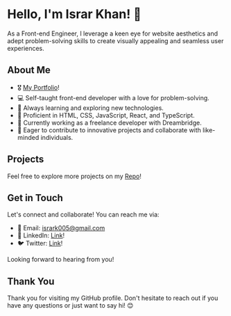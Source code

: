 # Hello, I'm Israr Khan! 👋

As a Front-end Engineer, I leverage a keen eye for website aesthetics and 
adept problem-solving skills to create visually appealing and seamless user experiences.

## About Me

- 🎖️ [My Portfolio](israr-portfolio.vercel.app)!
- 💻 Self-taught front-end developer with a love for problem-solving.
- 🌱 Always learning and exploring new technologies.
- 🔧 Proficient in HTML, CSS, JavaScript, React, and TypeScript.
- 💼 Currently working as a freelance developer with Dreambridge.
- 🚀 Eager to contribute to innovative projects and collaborate with like-minded individuals.
   

## Projects

Feel free to explore more projects on my [Repo](https://github.com/isrark005)!

## Get in Touch

Let's connect and collaborate! You can reach me via:

- 📧 Email: isrark005@gmail.com
- 💬 LinkedIn: [Link](https://www.linkedin.com/in/israr-khan-a8824ba4/)!
- 🐦 Twitter: [Link](https://twitter.com/isrark005)!

Looking forward to hearing from you!

## Thank You

Thank you for visiting my GitHub profile. Don't hesitate to reach out if you have any questions or just want to say hi! 😊
